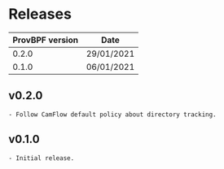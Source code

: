 # Releases

| ProvBPF version | Date       |
| --------------- | ---------- |
| 0.2.0           | 29/01/2021 |
| 0.1.0           | 06/01/2021 |

## v0.2.0
```
- Follow CamFlow default policy about directory tracking.
```

## v0.1.0
```
- Initial release.
```
